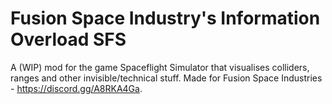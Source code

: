 # Fusion Space Industry's Information Overload SFS
 A (WIP) mod for the game Spaceflight Simulator that visualises colliders, ranges and other invisible/technical stuff. Made for Fusion Space Industries - https://discord.gg/A8RKA4Ga.
